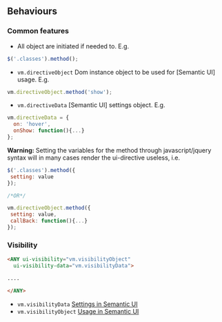 ## Behaviours

### Common features

- All object are initiated if needed to. E.g.
 ``` javascript
$('.classes').method();
 ```


- `vm.directiveObject` Dom instance object to be used for [Semantic UI] usage. E.g.
 ``` javascript
 vm.directiveObject.method('show');
 ```

- `vm.directiveData` [Semantic UI] settings object. E.g.
 ```javascript
 vm.directiveData = {
   on: 'hover',
   onShow: function(){...}
 };
 ```
 
 
 **Warning:** Setting the variables for the method through javascript/jquery syntax will in many cases render the ui-directive useless, i.e.
 
 ```javascript
 $('.classes').method({
  setting: value
 });
 
 /*OR*/
 
 vm.directiveObject.method({
  setting: value,
  callBack: function(){...}
 }); 
 ```



### Visibility

```html
<ANY ui-visibility="vm.visibilityObject"
  ui-visibility-data="vm.visibilityData">

.... 

</ANY>
```
- `vm.visibilityData` [Settings in Semantic UI](http://semantic-ui.com/behaviors/visibility.html#/settings) 
-  `vm.visibilityObject` [Usage in Semantic UI](http://semantic-ui.com/behaviors/visibility.html#behaviors)